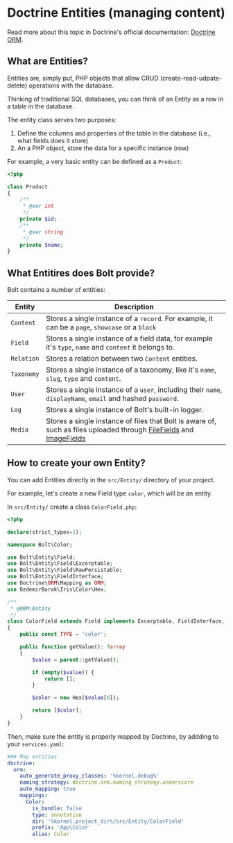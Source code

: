 Doctrine Entities (managing content)
====================================

Read more about this topic in Doctrine's official documentation: [Doctrine ORM][docs].

## What are Entities?

Entities are, simply put, PHP objects that allow CRUD (create-read-udpate-delete) operations
with the database.

Thinking of traditional SQL databases, you can think of an Entity as a row in a table in the database.

The entity class serves two purposes:

1. Define the columns and properties of the table in the database (i.e., what fields does it store)
2. An a PHP object, store the data for a specific instance (row)

For example, a very basic entity can be defined as a `Product`:

```php
<?php

class Product
{
    /**
     * @var int
     */
    private $id;
    /**
     * @var string
     */
    private $name;
}
```

## What Entitires does Bolt provide?

Bolt contains a number of entities:

| Entity     | Description |
|------------|-------------|
| `Content` | Stores a single instance of a `record`. For example, it can be a `page`, `showcase` or a `block` |
| `Field` | Stores a single instance of a field data, for example it's `type`, `name` and `content` it belongs to. |
| `Relation` | Stores a relation between two `Content` entities.  |
| `Taxonomy` | Stores a single instance of a taxonomy, like it's `name`, `slug`, `type` and `content`. |
| `User` | Stores a single instance of a `user`, including their `name`, `displayName`, `email` and hashed `password`. |
| `Log` | Stores a single instance of Bolt's built-in logger. |
| `Media` | Stores a single instance of files that Bolt is aware of, such as files uploaded through [FileFields][filefields] and [ImageFields][imagefields] | 


## How to create your own Entity?

You can add Entities directly in the `src/Entity/` directory of your project.

For example, let's create a new Field type `color`, which will be an entity.

In `src/Entity/` create a class `ColorField.php`:

```php
<?php

declare(strict_types=1);

namespace Bolt\Color;

use Bolt\Entity\Field;
use Bolt\Entity\Field\Excerptable;
use Bolt\Entity\Field\RawPersistable;
use Bolt\Entity\FieldInterface;
use Doctrine\ORM\Mapping as ORM;
use OzdemirBurak\Iris\Color\Hex;

/**
 * @ORM\Entity
 */
class ColorField extends Field implements Excerptable, FieldInterface, RawPersistable
{
    public const TYPE = 'color';

    public function getValue(): ?array
    {
        $value = parent::getValue();

        if (empty($value)) {
            return [];
        }

        $color = new Hex($value[0]);

        return [$color];
    }
}
```

Then, make sure the entity is properly mapped by Doctrine, by addding to your `services.yaml`:

```yaml
### Map entities
doctrine:
  orm:
    auto_generate_proxy_classes: '%kernel.debug%'
    naming_strategy: doctrine.orm.naming_strategy.underscore
    auto_mapping: true
    mappings:
      Color:
        is_bundle: false
        type: annotation
        dir: '%kernel.project_dir%/src/Entity/ColorField'
        prefix: 'App\Color'
        alias: Color
```

[docs]: https://www.doctrine-project.org/projects/orm.html
[filefields]: /fields/file
[imagefields]: /fields/image